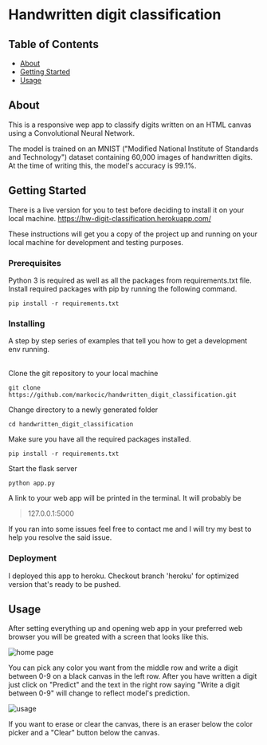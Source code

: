 # Handwritten digit classification

## Table of Contents
+ [About](#about)
+ [Getting Started](#getting_started)
+ [Usage](#usage)

## About <a name = "about"></a>
This is a responsive wep app to classify digits written on an HTML canvas using a Convolutional Neural Network.

The model is trained on an MNIST ("Modified National Institute of Standards and Technology") dataset containing 60,000 images of handwritten digits. At the time of writing this, the model's accuracy is 99.1%.

## Getting Started <a name = "getting_started"></a>

There is a live version for you to test before deciding to install it on your local machine. https://hw-digit-classification.herokuapp.com/

These instructions will get you a copy of the project up and running on your local machine for development and testing purposes. 

### Prerequisites

Python 3 is required as well as all the packages from requirements.txt file.
Install required packages with pip by running the following command.

```
pip install -r requirements.txt
```

### Installing

A step by step series of examples that tell you how to get a development env running.

<br>
Clone the git repository to your local machine

```
git clone https://github.com/markocic/handwritten_digit_classification.git
```

Change directory to a newly generated folder

```
cd handwritten_digit_classification
```

Make sure you have all the required packages installed.

```
pip install -r requirements.txt
```

Start the flask server

```
python app.py
```
A link to your web app will be printed in the terminal. It will probably be 

> 127.0.0.1:5000

If you ran into some issues feel free to contact me and I will try my best to help you resolve the said issue.

### Deployment

I deployed this app to heroku. Checkout branch 'heroku' for optimized version that's ready to be pushed.

## Usage <a name = "usage"></a>


After setting everything up and opening web app in your preferred web browser you will be greated with a screen that looks like this.

![home page](https://imgur.com/20JFpKo.jpg)

You can pick any color you want from the middle row and write a digit between 0-9 on a black canvas in the left row. After you have written a digit just click on "Predict" and the text in the right row saying "Write a digit between 0-9" will change to reflect model's prediction.

![usage](https://i.imgur.com/Ld6tMdb.gif)

 If you want to erase or clear the canvas, there is an eraser below the color picker and a "Clear" button below the canvas.
